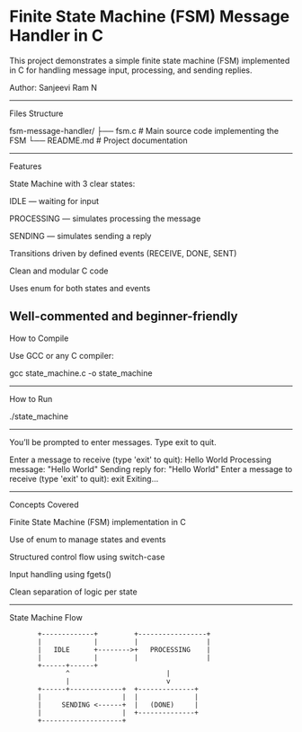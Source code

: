 Finite State Machine (FSM) Message Handler in C
================================================================================================================

This project demonstrates a simple finite state machine (FSM) implemented in C for handling message input, processing, and sending replies.

Author: Sanjeevi Ram N
________________________________________________________________________________________________________________
Files Structure

fsm-message-handler/
├── fsm.c         # Main source code implementing the FSM
└── README.md     # Project documentation
________________________________________________________________________________________________________________
Features

State Machine with 3 clear states:

IDLE — waiting for input

PROCESSING — simulates processing the message

SENDING — simulates sending a reply

Transitions driven by defined events (RECEIVE, DONE, SENT)

Clean and modular C code

Uses enum for both states and events

Well-commented and beginner-friendly
----------------------------------------------------------------------------------------------------------------
How to Compile

Use GCC or any C compiler:

gcc state_machine.c -o state_machine
________________________________________________________________________________________________________________
How to Run

./state_machine
_______________________________________________________________________________________________________________

You’ll be prompted to enter messages. Type exit to quit.

Enter a message to receive (type 'exit' to quit): Hello World
Processing message: "Hello World"
Sending reply for: "Hello World"
Enter a message to receive (type 'exit' to quit): exit
Exiting...
_______________________________________________________________________________________________________________
Concepts Covered

Finite State Machine (FSM) implementation in C

Use of enum to manage states and events

Structured control flow using switch-case

Input handling using fgets()

Clean separation of logic per state
______________________________________________________________________________________________________________
State Machine Flow

           +-------------+         +-----------------+
           |             |         |                 |
           |   IDLE      +-------->+   PROCESSING    |
           |             |         |                 |
           +------+------+
                  ^                        |
                  |                        v
           +------+-------------+  +--------------+
           |                    |  |              |
           |     SENDING <------+  |   (DONE)     |
           |                    |  +--------------+
           +--------------------+



